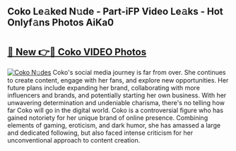 ## Coko Le𝚊ked N𝚞de - Part-iFP Video Le𝚊ks - Hot Onlyf𝚊ns Photos AiKa0

# <h2><a href="http://ac38313.deff.icu/?id=Coko">🔗 New 👉🔴 Coko VIDEO Photos</a></h2>

[![Coko N𝚞des](https://i.imgur.com/rIISA9y.gif)](http://ac38313.deff.icu/?id=Coko)
Coko's social media journey is far from over. She continues to create content, engage with her fans, and explore new opportunities. Her future plans include expanding her brand, collaborating with more influencers and brands, and potentially starting her own business. With her unwavering determination and undeniable charisma, there's no telling how far Coko will go in the digital world. Coko is a controversial figure who has gained notoriety for her unique brand of online presence. Combining elements of gaming, eroticism, and dark humor, she has amassed a large and dedicated following, but also faced intense criticism for her unconventional approach to content creation.
